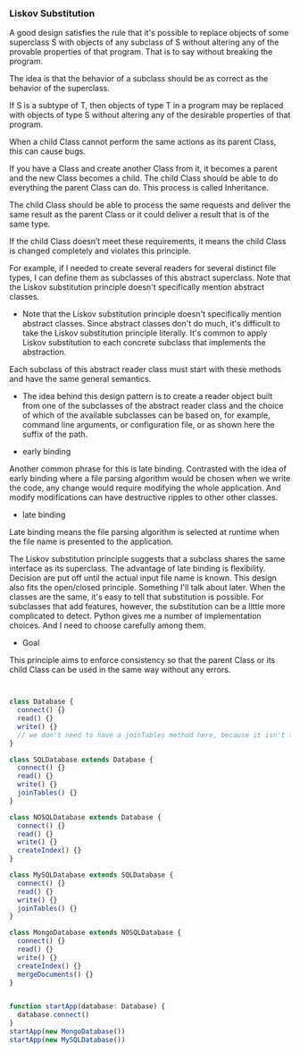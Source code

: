 ### Liskov Substitution

A good design satisfies the rule that it's possible to replace objects of some superclass S with objects of any subclass of S without altering any of the provable properties of that program. That is to say without breaking the program.

The idea is that the behavior of a subclass should be as correct as the behavior of the superclass. 

If S is a subtype of T, then objects of type T in a program may be replaced with objects of type S without altering any of the desirable properties of that program.

When a child Class cannot perform the same actions as its parent Class, this can cause bugs.

If you have a Class and create another Class from it, it becomes a parent and the new Class becomes a child. The child Class should be able to do everything the parent Class can do. This process is called Inheritance.

The child Class should be able to process the same requests and deliver the same result as the parent Class or it could deliver a result that is of the same type.

If the child Class doesn’t meet these requirements, it means the child Class is changed completely and violates this principle.

For example, if I needed to create several readers for several distinct file types, I can define them as subclasses of this abstract superclass. Note that the Liskov substitution principle doesn't specifically mention abstract classes.

- Note that the Liskov substitution principle doesn't specifically mention abstract classes. Since abstract classes don't do much, it's difficult to take the Liskov substitution principle literally.
It's common to apply Liskov substitution to each concrete subclass that implements the abstraction.

Each subclass of this abstract reader class must start with these methods and have the same general semantics.
 
- The idea behind this design pattern is to create a reader object built from one of the subclasses of the abstract reader class and the choice of which of the available subclasses can be based on, for example, command line arguments, or configuration file, or as shown here the suffix of the path.

- early binding

Another common phrase for this is late binding. 
Contrasted with the idea of early binding where a file parsing algorithm would be chosen when we write the code, any change would require modifying the whole application. And modify modifications can have destructive ripples to other other classes. 

- late binding

Late binding means the file parsing algorithm is selected at runtime when the file name is presented to the application. 

The Liskov substitution principle suggests that a subclass shares the same interface as its superclass. The advantage of late binding is flexibility. Decision are put off until the actual input file name is known. This design also fits the open/closed principle. Something I'll talk about later. When the classes are the same, it's easy to tell that substitution is possible. For subclasses that add features, however, the substitution can be a little more complicated to detect. Python gives me a number of implementation choices. And I need to choose carefully among them.

- Goal

This principle aims to enforce consistency so that the parent Class or its child Class can be used in the same way without any errors.

```js


class Database {
  connect() {}
  read() {}
  write() {}
  // we don't need to have a joinTables method here, because it isn't typical for all the type of databases
}

class SQLDatabase extends Database {
  connect() {}
  read() {}
  write() {}
  joinTables() {}
}

class NOSQLDatabase extends Database {
  connect() {}
  read() {}
  write() {}
  createIndex() {}
}

class MySQLDatabase extends SQLDatabase {
  connect() {}
  read() {}
  write() {}
  joinTables() {}
}

class MongoDatabase extends NOSQLDatabase {
  connect() {}
  read() {}
  write() {}
  createIndex() {}
  mergeDocuments() {}
}


function startApp(database: Database) {
  database.connect()
}
startApp(new MongoDatabase())
startApp(new MySQLDatabase())
```